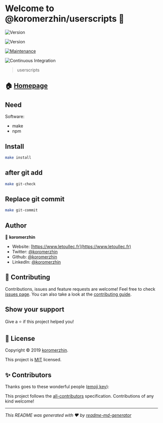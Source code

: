 # Welcome to @koromerzhin/userscripts 👋

![Version](https://img.shields.io/badge/version-1.0.0-blue.svg?cacheSeconds=2592000)
<p>
  <img alt="Version" src="https://img.shields.io/badge/version-1.0.0-blue.svg?cacheSeconds=2592000" />

[![Maintenance](https://img.shields.io/badge/Maintained%3F-yes-green.svg)](https://github.com/koromerzhin/userscripts/graphs/commit-activity)

<!-- ALL-CONTRIBUTORS-BADGE:START - Do not remove or modify this section -->
<!-- ALL-CONTRIBUTORS-BADGE:END -->

  
![Continuous Integration](https://github.com/koromerzhin/userscripts/workflows/Continuous%20Integration/badge.svg?branch=develop)

</p>

> userscripts

## 🏠 [Homepage](https://github.com/koromerzhin/userscripts#readme)

## Need

Software:

- make
- npm

## Install

```sh
make install
```

## after git add

```sh
make git-check
```

## Replace git commit

```sh
make git-commit
```

## Author

👤 **koromerzhin**

- Website: [https://www.letoullec.fr](https://www.letoullec.fr)
- Twitter: [@koromerzhin](https://twitter.com/koromerzhin)
- Github: [@koromerzhin](https://github.com/koromerzhin)
- LinkedIn: [@koromerzhin](https://linkedin.com/in/koromerzhin)

## 🤝 Contributing

Contributions, issues and feature requests are welcome!
Feel free to check [issues page](https://github.com/koromerzhin/userscripts/issues).
You can also take a look at the [contributing guide](
    https://github.com/koromerzhin/userscripts/blob/develop/CONTRIBUTING.md
    ).

## Show your support

Give a ⭐️ if this project helped you!

## 📝 License

Copyright © 2019 [koromerzhin](https://github.com/koromerzhin).

This project is [MIT](
    https://github.com/koromerzhin/userscripts/blob/develop/LICENSE
    ) licensed.

## ✨ Contributors

Thanks goes to these wonderful people
([emoji key](https://allcontributors.org/docs/en/emoji-key)):

<!-- ALL-CONTRIBUTORS-LIST:START - Do not remove or modify this section -->
<!-- ALL-CONTRIBUTORS-LIST:END -->

This project follows the
[all-contributors](https://github.com/all-contributors/all-contributors)
specification. Contributions of any kind welcome!

---

_This README was generated with ❤️ by
[readme-md-generator](https://github.com/kefranabg/readme-md-generator)_
